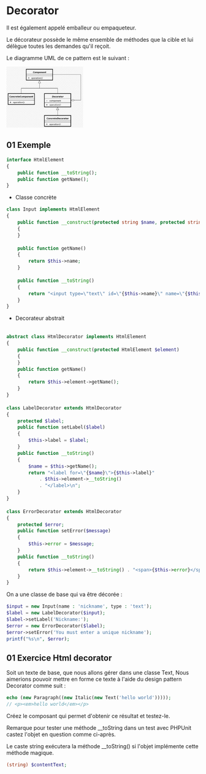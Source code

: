 # Decorator

Il est également appelé emballeur ou empaqueteur.

Le décorateur possède le même ensemble de méthodes que la cible et lui délègue toutes les demandes qu'il reçoit.

Le diagramme UML de ce pattern est le suivant :

<img src="images/decorator.png" alt="cart" width="200"/>

## 01 Exemple

```php
interface HtmlElement
{
    public function __toString();
    public function getName();
}
```

- Classe concrète

```php
class Input implements HtmlElement
{
    public function __construct(protected string $name, protected string $type)
    {
    }

    public function getName()
    {
        return $this->name;
    }

    public function __toString()
    {
        return "<input type=\"text\" id=\"{$this->name}\" name=\"{$this->name}\" />\n";
    }
}
```

- Decorateur abstrait

```php

abstract class HtmlDecorator implements HtmlElement
{
    public function __construct(protected HtmlElement $element)
    {
    }
    public function getName()
    {
        return $this->element->getName();
    }
}

class LabelDecorator extends HtmlDecorator
{
    protected $label;
    public function setLabel($label)
    {
        $this->label = $label;
    }
    public function __toString()
    {
        $name = $this->getName();
        return "<label for=\"{$name}\">{$this->label}"
            . $this->element->__toString()
            . "</label>\n";
    }
}

class ErrorDecorator extends HtmlDecorator
{
    protected $error;
    public function setError($message)
    {
        $this->error = $message;
    }
    public function __toString()
    {
        return $this->element->__toString() . "<span>{$this->error}</span>\n";
    }
}
```

On a une classe de base qui va être décorée :

```php
$input = new Input(name : 'nickname', type : 'text');
$label = new LabelDecorator($input);
$label->setLabel('Nickname:');
$error = new ErrorDecorator($label);
$error->setError('You must enter a unique nickname');
printf("%s\n", $error);
```

## 01 Exercice Html decorator

Soit un texte de base, que nous allons gérer dans une classe Text, Nous aimerions pouvoir mettre en forme ce texte à l'aide du design pattern Decorator comme suit :

```php
echo (new Paragraph((new Italic(new Text('hello world'))))); 
// <p><em>hello world</em></p>
```

Créez le composant qui permet d'obtenir ce résultat et testez-le.

Remarque pour tester une méthode __toString dans un test avec PHPUnit castez l'objet en question comme ci-après.

Le caste string exécutera la méthode __toString() si l'objet implémente cette méthode magique.

```php
(string) $contentText; 
``` 
